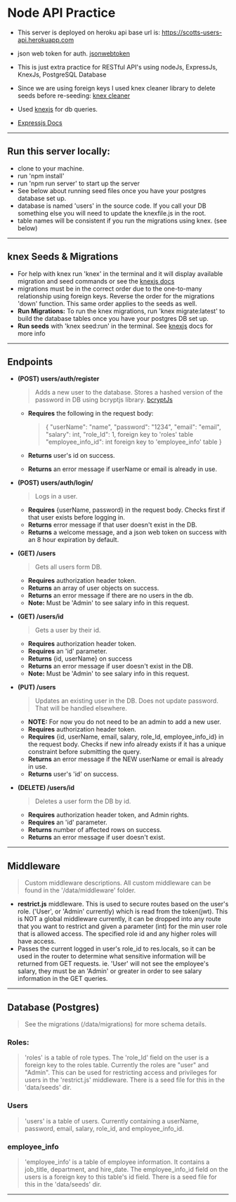 # Node API Practice

- This server is deployed on heroku
  api base url is: https://scotts-users-api.herokuapp.com

- json web token for auth. [jsonwebtoken](https://github.com/auth0/node-jsonwebtoken)

- This is just extra practice for RESTful API's using nodeJs, ExpressJs, KnexJs, PostgreSQL Database
- Since we are using foreign keys I used knex cleaner library to delete seeds before re-seeding:
  [knex cleaner](https://www.npmjs.com/package/knex-cleaner)

- Used [knexjs](http://knexjs.org/) for db queries.

- [Expressjs Docs](https://expressjs.com/)

---

## Run this server locally:

- clone to your machine.
- run 'npm install'
- run 'npm run server' to start up the server
- See below about running seed files once you have your postgres database set up.
- database is named 'users' in the source code. If you call your DB something else you will need to update the knexfile.js in the root.
- table names will be consistent if you run the migrations using knex. (see below)

---

## knex Seeds & Migrations

- For help with knex run 'knex' in the terminal and it will display available migration and seed commands or see the [knexjs docs](http://knexjs.org/)
- migrations must be in the correct order due to the one-to-many relationship using foreign keys. Reverse the order for the migrations 'down' function. This same order applies to the seeds as well.
- **Run Migrations:** To run the knex migrations, run 'knex migrate:latest' to build the database tables once you have your postgres DB set up.
- **Run seeds** with 'knex seed:run' in the terminal. See [knexjs](http://knexjs.org/) docs for more info

---

## Endpoints

- **(POST) users/auth/register**

  > Adds a new user to the database. Stores a hashed version of the password in DB using bcryptjs library. [bcryptJs](https://www.npmjs.com/package/bcrypt)

  - **Requires** the following in the request body:

    > {
    > "userName": "name",
    > "password": "1234",
    > "email": "email",
    > "salary": int,
    > "role_Id": 1, foreign key to 'roles' table
    > "employee_info_id": int foreign key to 'employee_info' table
    > }

  - **Returns** user's id on success.
  - **Returns** an error message if userName or email is already in use.

- **(POST) users/auth/login/**

  > Logs in a user.

  - **Requires** {userName, password} in the request body. Checks first if that user exists before logging in.
  - **Returns** error message if that user doesn't exist in the DB.
  - **Returns** a welcome <userName> message, and a json web token on success with an 8 hour expiration by default.

- **(GET) /users**

  > Gets all users form DB.

  - **Requires** authorization header token.
  - **Returns** an array of user objects on success.
  - **Returns** an error message if there are no users in the db.
  - **Note:** Must be 'Admin' to see salary info in this request.

- **(GET) /users/id**

  > Gets a user by their id.

  - **Requires** authorization header token.
  - **Requires** an 'id' parameter.
  - **Returns** {id, userName} on success
  - **Returns** an error message if user doesn't exist in the DB.
  - **Note:** Must be 'Admin' to see salary info in this request.

- **(PUT) /users**

  > Updates an existing user in the DB. Does not update password. That will be handled elsewhere.

  - **NOTE:** For now you do not need to be an admin to add a new user.
  - **Requires** authorization header token.
  - **Requires** {id, userName, email, salary, role_Id, employee_info_id} in the request body. Checks if new info already exists if it has a unique constraint before submitting the query.
  - **Returns** an error message if the NEW userName or email is already in use.
  - **Returns** user's 'id' on success.

- **(DELETE) /users/id**

  > Deletes a user form the DB by id.

  - **Requires** authorization header token, and Admin rights.
  - **Requires** an 'id' parameter.
  - **Returns** number of affected rows on success.
  - **Returns** an error message if user doesn't exist.

---

## Middleware

> Custom middleware descriptions. All custom middleware can be found in the '/data/middleware' folder.

- **restrict.js** middleware. This is used to secure routes based on the user's role. ('User', or 'Admin' currently) which is read from the token(jwt). This is NOT a global middleware currently, it can be dropped into any route that you want to restrict and given a parameter (int) for the min user role that is allowed access. The specified role id and any higher roles will have access.
- Passes the current logged in user's role_id to res.locals, so it can be used in the router to determine what sensitive information will be returned from GET requests. ie. 'User' will not see the employee's salary, they must be an 'Admin' or greater in order to see salary information in the GET queries.

---

## Database (Postgres)

> See the migrations (/data/migrations) for more schema details.

### Roles:

> 'roles' is a table of role types. The 'role_Id' field on the user is a foreign key to the roles table. Currently the roles are "user" and "Admin". This can be used for restricting access and privileges for users in the 'restrict.js' middleware. There is a seed file for this in the 'data/seeds' dir.

### Users

> 'users' is a table of users. Currently containing a userName, password, email, salary, role_id, and employee_info_id.

### employee_info

> 'employee_info' is a table of employee information. It contains a job_title, department, and hire_date. The employee_info_id field on the users is a foreign key to this table's id field. There is a seed file for this in the 'data/seeds' dir.

---
